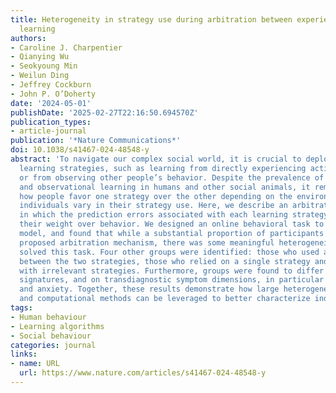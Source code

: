 ```yaml
---
title: Heterogeneity in strategy use during arbitration between experiential and observational
  learning
authors:
- Caroline J. Charpentier
- Qianying Wu
- Seokyoung Min
- Weilun Ding
- Jeffrey Cockburn
- John P. O’Doherty
date: '2024-05-01'
publishDate: '2025-02-27T22:16:50.694570Z'
publication_types:
- article-journal
publication: '*Nature Communications*'
doi: 10.1038/s41467-024-48548-y
abstract: 'To navigate our complex social world, it is crucial to deploy multiple
  learning strategies, such as learning from directly experiencing action outcomes
  or from observing other people’s behavior. Despite the prevalence of experiential
  and observational learning in humans and other social animals, it remains unclear
  how people favor one strategy over the other depending on the environment, and how
  individuals vary in their strategy use. Here, we describe an arbitration mechanism
  in which the prediction errors associated with each learning strategy influence
  their weight over behavior. We designed an online behavioral task to test our computational
  model, and found that while a substantial proportion of participants relied on the
  proposed arbitration mechanism, there was some meaningful heterogeneity in how people
  solved this task. Four other groups were identified: those who used a fixed mixture
  between the two strategies, those who relied on a single strategy and non-learners
  with irrelevant strategies. Furthermore, groups were found to differ on key behavioral
  signatures, and on transdiagnostic symptom dimensions, in particular autism traits
  and anxiety. Together, these results demonstrate how large heterogeneous datasets
  and computational methods can be leveraged to better characterize individual differences.'
tags:
- Human behaviour
- Learning algorithms
- Social behaviour
categories: journal
links:
- name: URL
  url: https://www.nature.com/articles/s41467-024-48548-y
---
```

